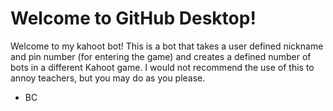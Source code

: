 # Welcome to GitHub Desktop!

Welcome to my kahoot bot! This is a bot that takes a user defined nickname and pin number (for entering the game) and creates a defined number of bots in a different Kahoot game. I would not recommend the use of this to annoy teachers, but you may do as you please.
- BC